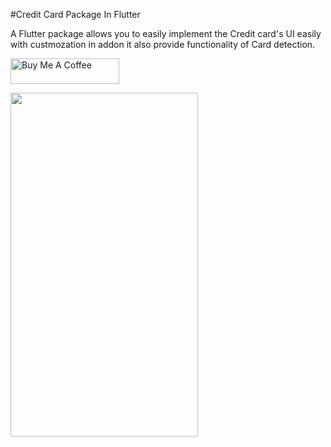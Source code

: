 #Credit Card Package In Flutter

A Flutter package allows you to easily implement the Credit card's UI easily with custmozation in addon it also provide functionality of Card detection.

<a href="https://www.buymeacoffee.com/vaidehishah" target="_blank"><img src="https://cdn.buymeacoffee.com/buttons/default-orange.png" alt="Buy Me A Coffee" height="41" width="174"></a>

<img src="https://github.com/vaidehi2701/credit_card/assets/55477266/8a988375-b1f9-402a-9cde-03c4c53db3d1" width="300" height="550" />


